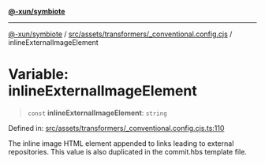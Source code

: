 [**@-xun/symbiote**](../../../../../README.md)

***

[@-xun/symbiote](../../../../../README.md) / [src/assets/transformers/\_conventional.config.cjs](../README.md) / inlineExternalImageElement

# Variable: inlineExternalImageElement

> `const` **inlineExternalImageElement**: `string`

Defined in: [src/assets/transformers/\_conventional.config.cjs.ts:110](https://github.com/Xunnamius/symbiote/blob/02e289a9c890d4a9fb9b9f17fa7e8731f4ab9d2b/src/assets/transformers/_conventional.config.cjs.ts#L110)

The inline image HTML element appended to links leading to external
repositories. This value is also duplicated in the commit.hbs template file.
